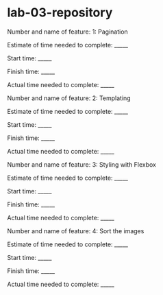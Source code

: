 # lab-03-repository

<!-- 1 ------------->

Number and name of feature: 1: Pagination

Estimate of time needed to complete: _____

Start time: _____

Finish time: _____

Actual time needed to complete: _____

<!-- 2 -------------->

Number and name of feature: 2: Templating

Estimate of time needed to complete: _____

Start time: _____

Finish time: _____

Actual time needed to complete: _____

<!-- 3 --------------->

Number and name of feature: 3: Styling with Flexbox

Estimate of time needed to complete: _____

Start time: _____

Finish time: _____

Actual time needed to complete: _____

<!-- 4 ---------------->

Number and name of feature: 4: Sort the images

Estimate of time needed to complete: _____

Start time: _____

Finish time: _____

Actual time needed to complete: _____